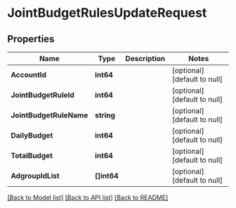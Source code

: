 # JointBudgetRulesUpdateRequest

## Properties
Name | Type | Description | Notes
------------ | ------------- | ------------- | -------------
**AccountId** | **int64** |  | [optional] [default to null]
**JointBudgetRuleId** | **int64** |  | [optional] [default to null]
**JointBudgetRuleName** | **string** |  | [optional] [default to null]
**DailyBudget** | **int64** |  | [optional] [default to null]
**TotalBudget** | **int64** |  | [optional] [default to null]
**AdgroupIdList** | **[]int64** |  | [optional] [default to null]

[[Back to Model list]](../README.md#documentation-for-models) [[Back to API list]](../README.md#documentation-for-api-endpoints) [[Back to README]](../README.md)


